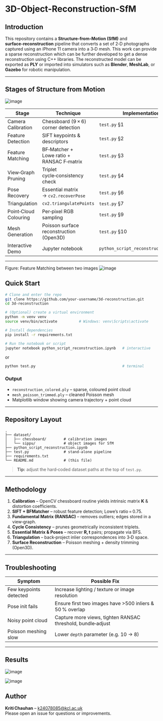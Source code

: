# 3D-Object-Reconstruction-SfM

## Introduction

This repository contains a **Structure‑from‑Motion (SfM)** and **surface‑reconstruction** pipeline that converts a set of 2‑D photographs captured using an iPhone 11 camera into a 3‑D mesh. This work can provide a sparse reconstruction which can be further developed to get a dense reconstruction using C++ libraries.
The reconstructed model can be exported as **PLY** or imported into simulators such as **Blender**, **MeshLab**, or **Gazebo** for robotic manipulation.

---

## Stages of Structure from Motion

![image](https://github.com/user-attachments/assets/6a98b2e6-6f3f-4ff1-952f-e3f84ec7612d)

| Stage | Technique | Implementation |
|-------|-----------|----------------|
| Camera Calibration | Chessboard (9 × 6) corner detection | `test.py` §1 |
| Feature Detection | SIFT keypoints & descriptors | `test.py` §2 |
| Feature Matching | BF‑Matcher + Lowe ratio + RANSAC F‑matrix | `test.py` §3 |
| View‑Graph Pruning | Triplet cycle‑consistency check | `test.py` §4 |
| Pose Recovery | Essential matrix → `cv2.recoverPose` | `test.py` §6 |
| Triangulation | `cv2.triangulatePoints` | `test.py` §7 |
| Point‑Cloud Colouring | Per‑pixel RGB sampling | `test.py` §9 |
| Mesh Generation | Poisson surface reconstruction (Open3D) | `test.py` §10 |
| Interactive Demo | Jupyter notebook | `python_script_reconstruction.ipynb` |

---
Figure: Feature Matching between two images
![image](https://github.com/user-attachments/assets/17b0a0ee-5982-4b00-ba10-050b19d48f89)

## Quick Start

```bash
# Clone and enter the repo
git clone https://github.com/your‑username/3d-reconstruction.git
cd 3d-reconstruction
```
```bash
# (Optional) create a virtual environment
python -m venv venv
source venv/bin/activate          # Windows: venv\Scripts\activate
```
```bash
# Install dependencies
pip install -r requirements.txt
```
```bash
# Run the notebook or script
jupyter notebook python_script_reconstruction.ipynb   # interactive
```
or
```bash
python test.py                                        # terminal
```

### Output
- `reconstruction_colored.ply` – sparse, coloured point cloud  
- `mesh_poisson_trimmed.ply` – cleaned Poisson mesh  
- Matplotlib window showing camera trajectory + point cloud  

---

## Repository Layout
```
.
├── dataset/
│   ├── chessboard/        # calibration images
│   └── sippu/             # object images for SfM
├── python_script_reconstruction.ipynb
├── test.py                # stand‑alone pipeline
├── requirements.txt
└── README.md              # (this file)
```
> **Tip:** adjust the hard‑coded dataset paths at the top of `test.py`.

---

## Methodology

1. **Calibration** – OpenCV chessboard routine yields intrinsic matrix **K** & distortion coefficients.  
2. **SIFT + BFMatcher** – robust feature detection; Lowe’s ratio = 0.75.  
3. **Fundamental Matrix (RANSAC)** – removes outliers; edges stored in a view‑graph.  
4. **Cycle Consistency** – prunes geometrically inconsistent triplets.  
5. **Essential Matrix & Poses** – recover **R, t** pairs; propagate via BFS.  
6. **Triangulation** – back‑project inlier correspondences into 3‑D space.  
7. **Surface Reconstruction** – Poisson meshing + density trimming (Open3D).  


---

## Troubleshooting

| Symptom | Possible Fix |
|---------|--------------|
| Few keypoints detected | Increase lighting / texture or image resolution |
| Pose init fails | Ensure first two images have >500 inliers & 50 % overlap |
| Noisy point cloud | Capture more views, tighten RANSAC threshold, bundle‑adjust |
| Poisson meshing slow | Lower `depth` parameter (e.g. 10 → 8) |

---
## Results
![image](https://github.com/user-attachments/assets/e59b65bf-4758-49f7-8269-af7a8c70f48d)

![image](https://github.com/user-attachments/assets/436f72aa-48f3-4cb4-8353-2cc032952743)



## Author

**Kriti Chauhan** – k24078085@kcl.ac.uk  
Please open an issue for questions or improvements.

